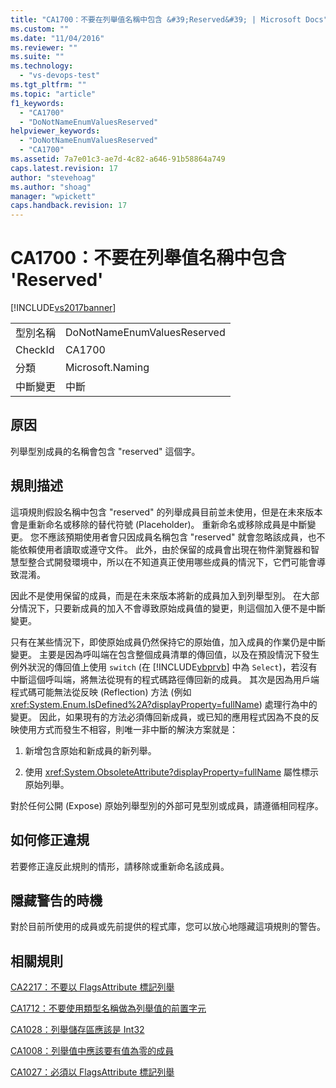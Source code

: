 ```yaml
---
title: "CA1700：不要在列舉值名稱中包含 &#39;Reserved&#39; | Microsoft Docs"
ms.custom: ""
ms.date: "11/04/2016"
ms.reviewer: ""
ms.suite: ""
ms.technology: 
  - "vs-devops-test"
ms.tgt_pltfrm: ""
ms.topic: "article"
f1_keywords: 
  - "CA1700"
  - "DoNotNameEnumValuesReserved"
helpviewer_keywords: 
  - "DoNotNameEnumValuesReserved"
  - "CA1700"
ms.assetid: 7a7e01c3-ae7d-4c82-a646-91b58864a749
caps.latest.revision: 17
author: "stevehoag"
ms.author: "shoag"
manager: "wpickett"
caps.handback.revision: 17
---
```

# CA1700：不要在列舉值名稱中包含 &#39;Reserved&#39;
[!INCLUDE[vs2017banner](../code-quality/includes/vs2017banner.md)]

|||  
|-|-|  
|型別名稱|DoNotNameEnumValuesReserved|  
|CheckId|CA1700|  
|分類|Microsoft.Naming|  
|中斷變更|中斷|  
  
## 原因  
 列舉型別成員的名稱會包含 "reserved" 這個字。  
  
## 規則描述  
 這項規則假設名稱中包含 "reserved" 的列舉成員目前並未使用，但是在未來版本會是重新命名或移除的替代符號 \(Placeholder\)。  重新命名或移除成員是中斷變更。  您不應該預期使用者會只因成員名稱包含 "reserved" 就會忽略該成員，也不能依賴使用者讀取或遵守文件。  此外，由於保留的成員會出現在物件瀏覽器和智慧型整合式開發環境中，所以在不知道真正使用哪些成員的情況下，它們可能會導致混淆。  
  
 因此不是使用保留的成員，而是在未來版本將新的成員加入到列舉型別。  在大部分情況下，只要新成員的加入不會導致原始成員值的變更，則這個加入便不是中斷變更。  
  
 只有在某些情況下，即使原始成員仍然保持它的原始值，加入成員的作業仍是中斷變更。  主要是因為呼叫端在包含整個成員清單的傳回值，以及在預設情況下發生例外狀況的傳回值上使用 `switch` \(在 [!INCLUDE[vbprvb](../code-quality/includes/vbprvb_md.md)] 中為 `Select`\)，若沒有中斷這個呼叫端，將無法從現有的程式碼路徑傳回新的成員。  其次是因為用戶端程式碼可能無法從反映 \(Reflection\) 方法 \(例如 <xref:System.Enum.IsDefined%2A?displayProperty=fullName>\) 處理行為中的變更。  因此，如果現有的方法必須傳回新成員，或已知的應用程式因為不良的反映使用方式而發生不相容，則唯一非中斷的解決方案就是：  
  
1.  新增包含原始和新成員的新列舉。  
  
2.  使用 <xref:System.ObsoleteAttribute?displayProperty=fullName> 屬性標示原始列舉。  
  
 對於任何公開 \(Expose\) 原始列舉型別的外部可見型別或成員，請遵循相同程序。  
  
## 如何修正違規  
 若要修正違反此規則的情形，請移除或重新命名該成員。  
  
## 隱藏警告的時機  
 對於目前所使用的成員或先前提供的程式庫，您可以放心地隱藏這項規則的警告。  
  
## 相關規則  
 [CA2217：不要以 FlagsAttribute 標記列舉](../code-quality/ca2217-do-not-mark-enums-with-flagsattribute.md)  
  
 [CA1712：不要使用類型名稱做為列舉值的前置字元](../code-quality/ca1712-do-not-prefix-enum-values-with-type-name.md)  
  
 [CA1028：列舉儲存區應該是 Int32](../code-quality/ca1028-enum-storage-should-be-int32.md)  
  
 [CA1008：列舉值中應該要有值為零的成員](../code-quality/ca1008-enums-should-have-zero-value.md)  
  
 [CA1027：必須以 FlagsAttribute 標記列舉](../code-quality/ca1027-mark-enums-with-flagsattribute.md)
